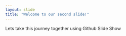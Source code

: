```yaml
---
layout: slide
title: "Welcome to our second slide!"
---
```

Lets take this journey together using Github Slide Show

